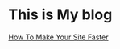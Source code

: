 # This is My blog

[How To Make Your Site Faster](https://github.com/mui-le/blog/blob/master/How_To_Make_Your_Site_Faster.md)
